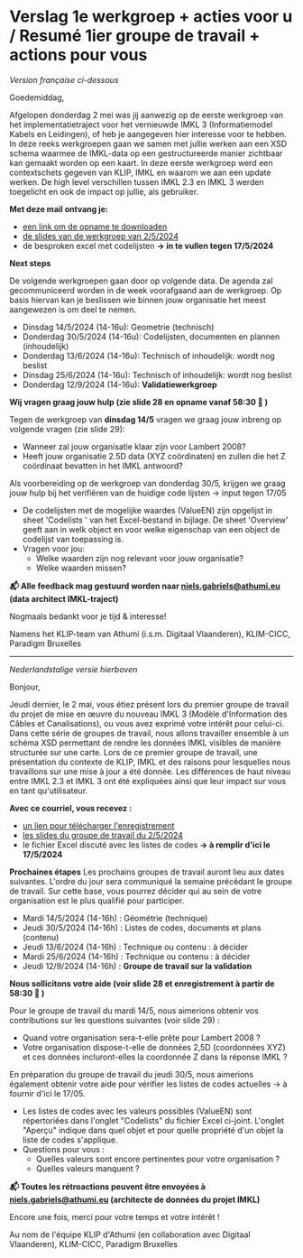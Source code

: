 # Verslag 1e werkgroep + acties voor u / Resumé 1ier groupe de travail + actions pour vous

_Version française ci-dessous_

Goedemiddag,

Afgelopen donderdag 2 mei was jij aanwezig op de eerste werkgroep van het implementatietraject voor het vernieuwde IMKL 3 (Informatiemodel Kabels en Leidingen), of heb je aangegeven hier interesse voor te hebben. In deze reeks werkgroepen gaan we samen met jullie werken aan een XSD schema waarmee de IMKL-data op een gestructureerde manier zichtbaar kan gemaakt worden op een kaart.
In deze eerste werkgroep werd een contextschets gegeven van KLIP, IMKL en waarom we aan een update werken. De high level verschillen tussen IMKL 2.3 en IMKL 3 werden toegelicht en ook de impact op jullie, als gebruiker.

**Met deze mail ontvang je:**

- [een link om de opname te downloaden](https://we.tl/t-L61i4F93yw)
- [de slides van de werkgroep van 2/5/2024](https://github.com/belgif/ICEGthema-imkl/blob/16938368f7f38401733be349ad9208f3c0768ad4/presentations/IMKL%20update%203.0%20-%20Werkgroep%201%20-%2020240502.pdf)
- de besproken excel met codelijsten **→ in te vullen tegen 17/5/2024**

**Next steps**

De volgende werkgroepen gaan door op volgende data. De agenda zal gecommuniceerd worden in de week voorafgaand aan de werkgroep. Op basis hiervan kan je beslissen wie binnen jouw organisatie het meest aangewezen is om deel te nemen.
- Dinsdag 14/5/2024 (14-16u): Geometrie (technisch)
- Donderdag 30/5/2024 (14-16u): Codelijsten, documenten en plannen (inhoudelijk)
- Donderdag 13/6/2024 (14-16u): Technisch of inhoudelijk: wordt nog beslist
- Dinsdag 25/6/2024 (14-16u): Technisch of inhoudelijk: wordt nog beslist
- Donderdag 12/9/2024 (14-16u): **Validatiewerkgroep**

**Wij vragen graag jouw hulp (zie slide 28 en opname vanaf 58:30 🎥 )**

Tegen de werkgroep van **dinsdag 14/5** vragen we graag jouw inbreng op volgende vragen (zie slide 29):
- Wanneer zal jouw organisatie klaar zijn voor Lambert 2008?
- Heeft jouw organisatie 2.5D data (XYZ coördinaten) en zullen die het Z coördinaat bevatten in het IMKL antwoord?

Als voorbereiding op de werkgroep van donderdag 30/5, krijgen we graag jouw hulp bij het verifiëren van de huidige code lijsten → input tegen 17/05
- De codelijsten met de mogelijke waardes (ValueEN) zijn opgelijst in sheet 'Codelists ' van het Excel-bestand in bijlage. De sheet 'Overview' geeft aan in welk object en voor welke eigenschap van een object de codelijst van toepassing is.
- Vragen voor jou:
    - Welke waarden zijn nog relevant voor jouw organisatie?
    - Welke waarden missen?

**📬 Alle feedback mag gestuurd worden naar niels.gabriels@athumi.eu (data architect IMKL-traject)**

Nogmaals bedankt voor je tijd & interesse!

Namens het KLIP-team van Athumi (i.s.m. Digitaal Vlaanderen), KLIM-CICC, Paradigm Bruxelles

___
_Nederlandstalige versie hierboven_

Bonjour,

Jeudi dernier, le 2 mai, vous étiez présent lors du premier groupe de travail du projet de mise en œuvre du nouveau IMKL 3 (Modèle d'Information des Câbles et Canalisations), ou vous avez exprimé votre intérêt pour celui-ci. Dans cette série de groupes de travail, nous allons travailler ensemble à un schéma XSD permettant de rendre les données IMKL visibles de manière structurée sur une carte.
Lors de ce premier groupe de travail, une présentation du contexte de KLIP, IMKL et des raisons pour lesquelles nous travaillons sur une mise à jour a été donnée. Les différences de haut niveau entre IMKL 2.3 et IMKL 3 ont été expliquées ainsi que leur impact sur vous en tant qu'utilisateur.

**Avec ce courriel, vous recevez :**
- [un lien pour télécharger l'enregistrement](https://we.tl/t-L61i4F93yw)
- [les slides du groupe de travail du 2/5/2024](https://github.com/belgif/ICEGthema-imkl/blob/16938368f7f38401733be349ad9208f3c0768ad4/presentations/IMKL%20update%203.0%20-%20Werkgroep%201%20-%2020240502.pdf)
- le fichier Excel discuté avec les listes de codes **→ à remplir d'ici le 17/5/2024**

**Prochaines étapes**
Les prochains groupes de travail auront lieu aux dates suivantes. L'ordre du jour sera communiqué la semaine précédant le groupe de travail. Sur cette base, vous pourrez décider qui au sein de votre organisation est le plus qualifié pour participer.
- Mardi 14/5/2024 (14-16h) : Géométrie (technique)
- Jeudi 30/5/2024 (14-16h) : Listes de codes, documents et plans (contenu)
- Jeudi 13/6/2024 (14-16h) : Technique ou contenu : à décider
- Mardi 25/6/2024 (14-16h) : Technique ou contenu : à décider
- Jeudi 12/9/2024 (14-16h) : **Groupe de travail sur la validation**

**Nous sollicitons votre aide (voir slide 28 et enregistrement à partir de 58:30 🎥 )**

Pour le groupe de travail du mardi 14/5, nous aimerions obtenir vos contributions sur les questions suivantes (voir slide 29) :
- Quand votre organisation sera-t-elle prête pour Lambert 2008 ?
- Votre organisation dispose-t-elle de données 2,5D (coordonnées XYZ) et ces données incluront-elles la coordonnée Z dans la réponse IMKL ?

En préparation du groupe de travail du jeudi 30/5, nous aimerions également obtenir votre aide pour vérifier les listes de codes actuelles → à fournir d'ici le 17/05.
- Les listes de codes avec les valeurs possibles (ValueEN) sont répertoriées dans l'onglet "Codelists" du fichier Excel ci-joint. L'onglet "Aperçu" indique dans quel objet et pour quelle propriété d'un objet la liste de codes s'applique.
- Questions pour vous :
    - Quelles valeurs sont encore pertinentes pour votre organisation ?
    - Quelles valeurs manquent ?

**📬 Toutes les rétroactions peuvent être envoyées à niels.gabriels@athumi.eu (architecte de données du projet IMKL)**

Encore une fois, merci pour votre temps et votre intérêt !

Au nom de l'équipe KLIP d'Athumi (en collaboration avec Digitaal Vlaanderen), KLIM-CICC, Paradigm Bruxelles
 
